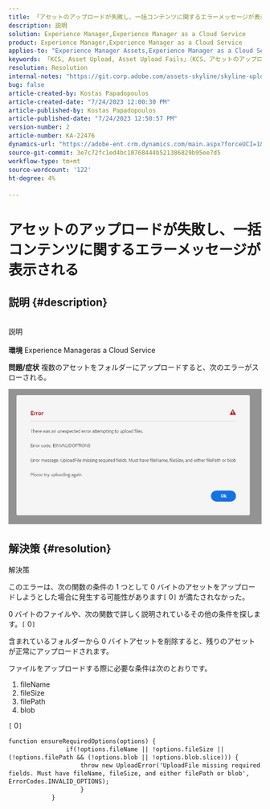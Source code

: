 ```yaml
---
title: 「アセットのアップロードが失敗し、一括コンテンツに関するエラーメッセージが表示されます。」
description: 説明
solution: Experience Manager,Experience Manager as a Cloud Service
product: Experience Manager,Experience Manager as a Cloud Service
applies-to: "Experience Manager Assets,Experience Manager as a Cloud Service"
keywords: 「KCS, Asset Upload, Asset Upload Fails」（KCS、アセットのアップロード、アセットのアップロードに失敗）
resolution: Resolution
internal-notes: "https://git.corp.adobe.com/assets-skyline/skyline-upload/blob/6d124d4083060e139b2e2d6ac99b33087bc85a53/src/upload-file.js#L32"
bug: false
article-created-by: Kostas Papadopoulos
article-created-date: "7/24/2023 12:00:30 PM"
article-published-by: Kostas Papadopoulos
article-published-date: "7/24/2023 12:50:57 PM"
version-number: 2
article-number: KA-22476
dynamics-url: "https://adobe-ent.crm.dynamics.com/main.aspx?forceUCI=1&pagetype=entityrecord&etn=knowledgearticle&id=42946eae-192a-ee11-bdf4-6045bd006b4b"
source-git-commit: 3e7c72fc1ed4bc10768444b521386829b95ee7d5
workflow-type: tm+mt
source-wordcount: '122'
ht-degree: 4%

---
```


# アセットのアップロードが失敗し、一括コンテンツに関するエラーメッセージが表示される

## 説明 {#description}

<br>説明<br><br>
<b>環境</b>
Experience Manageras a Cloud Service

<b>問題/症状</b>
複数のアセットをフォルダーにアップロードすると、次のエラーがスローされる。

![](assets/___44946eae-192a-ee11-bdf4-6045bd006b4b___.jpeg)


## 解決策 {#resolution}

解決策<br>


このエラーは、次の関数の条件の 1 つとして 0 バイトのアセットをアップロードしようとした場合に発生する可能性があります`[` 0`]`  が満たされなかった。

0 バイトのファイルや、次の関数で詳しく説明されているその他の条件を探します。`[` 0`]`

含まれているフォルダーから 0 バイトアセットを削除すると、残りのアセットが正常にアップロードされます。

ファイルをアップロードする際に必要な条件は次のとおりです。

1. fileName
2. fileSize
3. filePath
4. blob


`[` 0`]`


```none
function ensureRequiredOptions(options) {
                if(!options.fileName || !options.fileSize || (!options.filePath && (!options.blob || !options.blob.slice))) {
                    throw new UploadError('UploadFile missing required fields. Must have fileName, fileSize, and either filePath or blob', ErrorCodes.INVALID_OPTIONS);
                    }
            }
```


